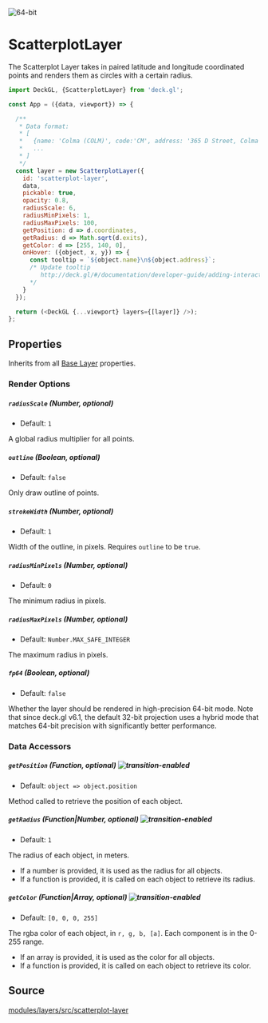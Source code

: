 <!-- INJECT:"ScatterplotLayerDemo" -->

<p class="badges">
  <img src="https://img.shields.io/badge/64--bit-support-blue.svg?style=flat-square" alt="64-bit" />
</p>

# ScatterplotLayer

The Scatterplot Layer takes in paired latitude and longitude coordinated
points and renders them as circles with a certain radius.

```js
import DeckGL, {ScatterplotLayer} from 'deck.gl';

const App = ({data, viewport}) => {

  /**
   * Data format:
   * [
   *   {name: 'Colma (COLM)', code:'CM', address: '365 D Street, Colma CA 94014', exits: 4214, coordinates: [-122.466233, 37.684638]},
   *   ...
   * ]
   */
  const layer = new ScatterplotLayer({
    id: 'scatterplot-layer',
    data,
    pickable: true,
    opacity: 0.8,
    radiusScale: 6,
    radiusMinPixels: 1,
    radiusMaxPixels: 100,
    getPosition: d => d.coordinates,
    getRadius: d => Math.sqrt(d.exits),
    getColor: d => [255, 140, 0],
    onHover: ({object, x, y}) => {
      const tooltip = `${object.name}\n${object.address}`;
      /* Update tooltip
         http://deck.gl/#/documentation/developer-guide/adding-interactivity?section=example-display-a-tooltip-for-hovered-object
      */
    }
  });

  return (<DeckGL {...viewport} layers={[layer]} />);
};
```

## Properties

Inherits from all [Base Layer](/docs/api-reference/layer.md) properties.

### Render Options

##### `radiusScale` (Number, optional)

* Default: `1`

A global radius multiplier for all points.

##### `outline` (Boolean, optional)

* Default: `false`

Only draw outline of points.

##### `strokeWidth` (Number, optional)

* Default: `1`

Width of the outline, in pixels. Requires `outline` to be `true`.

##### `radiusMinPixels` (Number, optional)

* Default: `0`

The minimum radius in pixels.

##### `radiusMaxPixels` (Number, optional)

* Default: `Number.MAX_SAFE_INTEGER`

The maximum radius in pixels.

##### `fp64` (Boolean, optional)

* Default: `false`

Whether the layer should be rendered in high-precision 64-bit mode. Note that since deck.gl v6.1, the default 32-bit projection uses a hybrid mode that matches 64-bit precision with significantly better performance.

### Data Accessors

##### `getPosition` (Function, optional) ![transition-enabled](https://img.shields.io/badge/transition-enabled-green.svg?style=flat-square")

* Default: `object => object.position`

Method called to retrieve the position of each object.

##### `getRadius` (Function|Number, optional) ![transition-enabled](https://img.shields.io/badge/transition-enabled-green.svg?style=flat-square")

* Default: `1`

The radius of each object, in meters.

* If a number is provided, it is used as the radius for all objects.
* If a function is provided, it is called on each object to retrieve its radius.

##### `getColor` (Function|Array, optional) ![transition-enabled](https://img.shields.io/badge/transition-enabled-green.svg?style=flat-square")

* Default: `[0, 0, 0, 255]`

The rgba color of each object, in `r, g, b, [a]`. Each component is in the 0-255 range.

* If an array is provided, it is used as the color for all objects.
* If a function is provided, it is called on each object to retrieve its color.

## Source

[modules/layers/src/scatterplot-layer](https://github.com/uber/deck.gl/tree/6.3-release/modules/layers/src/scatterplot-layer)

